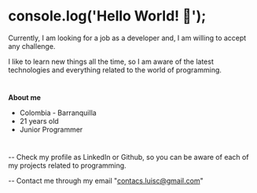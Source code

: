 # console.log('Hello World! 👋');
Currently, I am looking for a job as a developer and, I am willing to accept any challenge.

I like to learn new things all the time, so I am aware of the latest technologies and everything related to the world of programming.
#
  **About me**
 - Colombia - Barranquilla
 - 21 years old
 - Junior Programmer
#
-- Check my profile as LinkedIn or Github, so you can be aware of each of my projects related to programming.

-- Contact me through my email "contacs.luisc@gmail.com"
